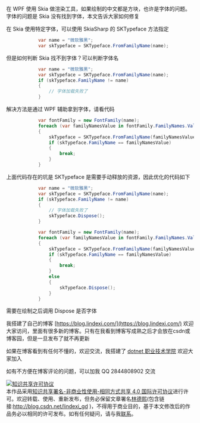 
在 WPF 使用 Skia 做渲染工具，如果绘制的中文都是方块，也许是字体的问题。字体的问题是 Skia 没有找到字体，本文告诉大家如何修复

<!--more-->


<!-- 发布 -->

在 Skia 使用特定字体，可以使用 SkiaSharp 的 SKTypeface 方法指定

```csharp
            var name = "微软雅黑";
            var skTypeface = SKTypeface.FromFamilyName(name);
```

但是如何判断 Skia 找不到字体？可以判断字体名

```csharp
            var name = "微软雅黑";
            var skTypeface = SKTypeface.FromFamilyName(name);
            if (skTypeface.FamilyName != name)
            {
                // 字体加载失败了
            }
```

解决方法是通过 WPF 辅助拿到字体，请看代码

```csharp
            var fontFamily = new FontFamily(name);
            foreach (var familyNamesValue in fontFamily.FamilyNames.Values)
            {
                skTypeface = SKTypeface.FromFamilyName(familyNamesValue);
                if (skTypeface.FamilyName == familyNamesValue)
                {
                    break;
                }
            }
```

上面代码存在的坑是 SKTypeface 是需要手动释放的资源，因此优化的代码如下

```csharp
            var name = "微软雅黑";
            var skTypeface = SKTypeface.FromFamilyName(name);
            if (skTypeface.FamilyName != name)
            {
                // 字体加载失败了
                skTypeface.Dispose();
            }

            var fontFamily = new FontFamily(name);
            foreach (var familyNamesValue in fontFamily.FamilyNames.Values)
            {
                skTypeface = SKTypeface.FromFamilyName(familyNamesValue);
                if (skTypeface.FamilyName == familyNamesValue)
                {
                    break;
                }
                else
                {
                    skTypeface.Dispose();
                }
            }
```

需要在绘制之后调用 Dispose 是否字体



我搭建了自己的博客 [https://blog.lindexi.com/](https://blog.lindexi.com/) 欢迎大家访问，里面有很多新的博客。只有在我看到博客写成熟之后才会放在csdn或博客园，但是一旦发布了就不再更新

如果在博客看到有任何不懂的，欢迎交流，我搭建了 [dotnet 职业技术学院](https://t.me/dotnet_campus) 欢迎大家加入

如有不方便在博客评论的问题，可以加我 QQ 2844808902 交流

<a rel="license" href="http://creativecommons.org/licenses/by-nc-sa/4.0/"><img alt="知识共享许可协议" style="border-width:0" src="https://licensebuttons.net/l/by-nc-sa/4.0/88x31.png" /></a><br />本作品采用<a rel="license" href="http://creativecommons.org/licenses/by-nc-sa/4.0/">知识共享署名-非商业性使用-相同方式共享 4.0 国际许可协议</a>进行许可。欢迎转载、使用、重新发布，但务必保留文章署名[林德熙](http://blog.csdn.net/lindexi_gd)(包含链接:http://blog.csdn.net/lindexi_gd )，不得用于商业目的，基于本文修改后的作品务必以相同的许可发布。如有任何疑问，请与我[联系](mailto:lindexi_gd@163.com)。